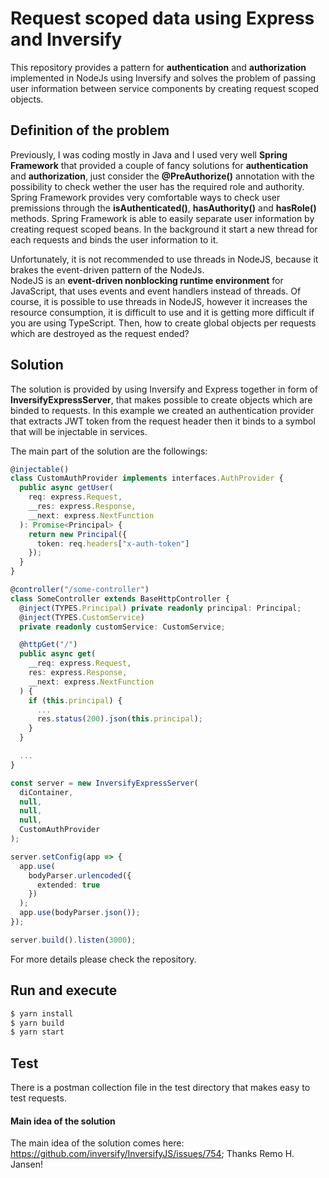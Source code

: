 # Request scoped data using Express and Inversify

This repository provides a pattern for **authentication** and **authorization** implemented in NodeJs using Inversify and solves the problem of passing user information between service components by creating request scoped objects.

## Definition of the problem

Previously, I was coding mostly in Java and I used very well **Spring Framework** that provided a couple of fancy solutions for **authentication** and **authorization**, just consider the **@PreAuthorize()** annotation with the possibility to check wether the user has the required role and authority. Spring Framework provides very comfortable ways to check user premissions through the **isAuthenticated()**, **hasAuthority()** and **hasRole()** methods. Spring Framework is able to easily separate user information by creating request scoped beans. In the background it start a new thread for each requests and binds the user information to it.

Unfortunately, it is not recommended to use threads in NodeJS, because it brakes the event-driven pattern of the NodeJs. <br>
NodeJS is an **event-driven nonblocking runtime environment** for JavaScript, that uses events and event handlers instead of threads. Of course, it is possible to use threads in NodeJS, however it increases the resource consumption, it is difficult to use and it is getting more difficult if you are using TypeScript. Then, how to create global objects per requests which are destroyed as the request ended?

## Solution

The solution is provided by using Inversify and Express together in form of **InversifyExpressServer**, that makes possible to create objects which are binded to requests. In this example we created an authentication provider that extracts JWT token from the request header then it binds to a symbol that will be injectable in services.

The main part of the solution are the followings:

```ts
@injectable()
class CustomAuthProvider implements interfaces.AuthProvider {
  public async getUser(
    req: express.Request,
    __res: express.Response,
    __next: express.NextFunction
  ): Promise<Principal> {
    return new Principal({
      token: req.headers["x-auth-token"]
    });
  }
}
```

```ts
@controller("/some-controller")
class SomeController extends BaseHttpController {
  @inject(TYPES.Principal) private readonly principal: Principal;
  @inject(TYPES.CustomService)
  private readonly customService: CustomService;

  @httpGet("/")
  public async get(
    __req: express.Request,
    res: express.Response,
    __next: express.NextFunction
  ) {
    if (this.principal) {
      ...
      res.status(200).json(this.principal);
    }
  }

  ...
}
```

```ts
const server = new InversifyExpressServer(
  diContainer,
  null,
  null,
  null,
  CustomAuthProvider
);

server.setConfig(app => {
  app.use(
    bodyParser.urlencoded({
      extended: true
    })
  );
  app.use(bodyParser.json());
});

server.build().listen(3000);
```

For more details please check the repository.

## Run and execute

```sh
$ yarn install
$ yarn build
$ yarn start
```

## Test

There is a postman collection file in the test directory that makes easy to test requests.

#### Main idea of the solution

The main idea of the solution comes here: https://github.com/inversify/InversifyJS/issues/754; Thanks Remo H. Jansen!
